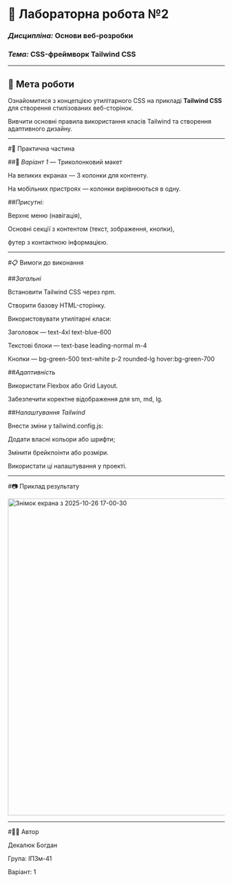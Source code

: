# 🧩 Лабораторна робота №2  

### _Дисципліна:_ Основи веб-розробки  

### _Тема:_ CSS-фреймворк **Tailwind CSS**

---

## 🎯 Мета роботи

Ознайомитися з концепцією утилітарного CSS на прикладі **Tailwind CSS** для створення стилізованих веб-сторінок.  

Вивчити основні правила використання класів Tailwind та створення адаптивного дизайну.

---

#🧾 Практична частина

##📘 _Варіант 1_ — Триколонковий макет

На великих екранах — 3 колонки для контенту.

На мобільних пристроях — колонки вирівнюються в одну.

##_Присутні:_

Верхнє меню (навігація),

Основні секції з контентом (текст, зображення, кнопки),

футер з контактною інформацією.

---

#📋 Вимоги до виконання

##_Загальні_

Встановити Tailwind CSS через npm.

Створити базову HTML-сторінку.

Використовувати утилітарні класи:

Заголовок — text-4xl text-blue-600

Текстові блоки — text-base leading-normal m-4

Кнопки — bg-green-500 text-white p-2 rounded-lg hover:bg-green-700

##_Адаптивність_

Використати Flexbox або Grid Layout.

Забезпечити коректне відображення для sm, md, lg.

##_Налаштування Tailwind_

Внести зміни у tailwind.config.js:

Додати власні кольори або шрифти;

Змінити брейкпоінти або розміри.

Використати ці налаштування у проекті.

--- 

#📷 Приклад результату

<p style="center;">
<img width="1920" height="734" alt="Знімок екрана з 2025-10-26 17-00-30" src="https://github.com/user-attachments/assets/983ac157-cb39-49c9-9e3e-259f1ca417a5" />
<p/>

---

#🧑‍💻 Автор

Декалюк Богдан

Група: ІПЗм-41

Варіант: 1
